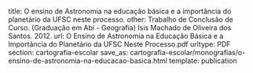 title: O ensino de Astronomia na educação básica e a importância do planetário da UFSC neste processo.
other: Trabalho de Conclusão de Curso. (Graduação em Abi - Geografia) Isis Machado de Oliveira dos Santos. 2012.
url: O Ensino de Astronomia na Educação Básica e a Importância do Planetário da UFSC Neste Processo.pdf
urltype: PDF
section: cartografia-escolar
save_as: cartografia-escolar/monografias/o-ensino-de-astronomia-na-educacao-basica.html
template: publication
